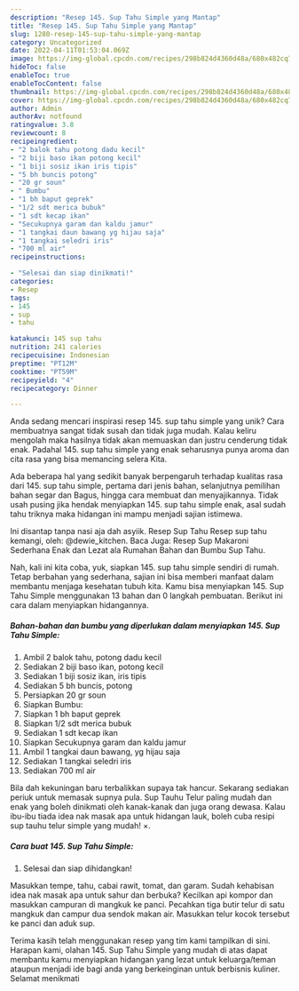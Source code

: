 ```yaml
---
description: "Resep 145. Sup Tahu Simple yang Mantap"
title: "Resep 145. Sup Tahu Simple yang Mantap"
slug: 1280-resep-145-sup-tahu-simple-yang-mantap
category: Uncategorized
date: 2022-04-11T01:53:04.069Z
image: https://img-global.cpcdn.com/recipes/298b824d4360d48a/680x482cq70/145-sup-tahu-simple-foto-resep-utama.jpg
hideToc: false
enableToc: true
enableTocContent: false
thumbnail: https://img-global.cpcdn.com/recipes/298b824d4360d48a/680x482cq70/145-sup-tahu-simple-foto-resep-utama.jpg
cover: https://img-global.cpcdn.com/recipes/298b824d4360d48a/680x482cq70/145-sup-tahu-simple-foto-resep-utama.jpg
author: Admin
authorAv: notfound
ratingvalue: 3.8
reviewcount: 8
recipeingredient:
- "2 balok tahu potong dadu kecil"
- "2 biji baso ikan potong kecil"
- "1 biji sosiz ikan iris tipis"
- "5 bh buncis potong"
- "20 gr soun"
- " Bumbu"
- "1 bh baput geprek"
- "1/2 sdt merica bubuk"
- "1 sdt kecap ikan"
- "Secukupnya garam dan kaldu jamur"
- "1 tangkai daun bawang yg hijau saja"
- "1 tangkai seledri iris"
- "700 ml air"
recipeinstructions:

- "Selesai dan siap dinikmati!"
categories:
- Resep
tags:
- 145
- sup
- tahu

katakunci: 145 sup tahu 
nutrition: 241 calories
recipecuisine: Indonesian
preptime: "PT12M"
cooktime: "PT59M"
recipeyield: "4"
recipecategory: Dinner

---
```





Anda sedang mencari inspirasi resep 145. sup tahu simple yang unik? Cara membuatnya sangat tidak susah dan tidak juga mudah. Kalau keliru mengolah maka hasilnya tidak akan memuaskan dan justru cenderung tidak enak. Padahal 145. sup tahu simple yang enak seharusnya punya aroma dan cita rasa yang bisa memancing selera Kita.





Ada beberapa hal yang sedikit banyak berpengaruh terhadap kualitas rasa dari 145. sup tahu simple, pertama dari jenis bahan, selanjutnya pemilihan bahan segar dan Bagus, hingga cara membuat dan menyajikannya. Tidak usah pusing jika hendak menyiapkan 145. sup tahu simple enak,      asal sudah tahu triknya maka hidangan ini mampu menjadi sajian istimewa.














Ini disantap tanpa nasi aja dah asyiik. Resep Sup Tahu Resep sup tahu kemangi, oleh: @dewie_kitchen. Baca Juga: Resep Sup Makaroni Sederhana Enak dan Lezat ala Rumahan Bahan dan Bumbu Sup Tahu.






Nah, kali ini kita coba, yuk, siapkan 145. sup tahu simple sendiri di rumah. Tetap berbahan yang sederhana, sajian ini bisa memberi manfaat dalam membantu menjaga kesehatan tubuh kita. Kamu bisa menyiapkan 145. Sup Tahu Simple menggunakan 13 bahan dan 0 langkah pembuatan. Berikut ini cara dalam menyiapkan hidangannya.

<!--inarticleads1-->

##### Bahan-bahan dan bumbu yang diperlukan dalam menyiapkan 145. Sup Tahu Simple:

1. Ambil 2 balok tahu, potong dadu kecil
1. Sediakan 2 biji baso ikan, potong kecil
1. Sediakan 1 biji sosiz ikan, iris tipis
1. Sediakan 5 bh buncis, potong
1. Persiapkan 20 gr soun
1. Siapkan  Bumbu:
1. Siapkan 1 bh baput geprek
1. Siapkan 1/2 sdt merica bubuk
1. Sediakan 1 sdt kecap ikan
1. Siapkan Secukupnya garam dan kaldu jamur
1. Ambil 1 tangkai daun bawang, yg hijau saja
1. Sediakan 1 tangkai seledri iris
1. Sediakan 700 ml air


Bila dah kekuningan baru terbalikkan supaya tak hancur. Sekarang sediakan periuk untuk memasak supnya pula. Sup Tauhu Telur paling mudah dan enak yang boleh dinikmati oleh kanak-kanak dan juga orang dewasa. Kalau ibu-ibu tiada idea nak masak apa untuk hidangan lauk, boleh cuba resipi sup tauhu telur simple yang mudah! ×. 

<!--inarticleads2-->

##### Cara buat 145. Sup Tahu Simple:


1. Selesai dan siap dihidangkan!

Masukkan tempe, tahu, cabai rawit, tomat, dan garam. Sudah kehabisan idea nak masak apa untuk sahur dan berbuka? Kecilkan api kompor dan masukkan campuran di mangkuk ke panci. Pecahkan tiga butir telur di satu mangkuk dan campur dua sendok makan air. Masukkan telur kocok tersebut ke panci dan aduk sup. 

Terima kasih telah menggunakan resep yang tim kami tampilkan di sini. Harapan kami, olahan 145. Sup Tahu Simple yang mudah di atas dapat membantu kamu menyiapkan hidangan yang lezat untuk keluarga/teman ataupun menjadi ide bagi anda yang berkeinginan untuk berbisnis kuliner. Selamat menikmati
